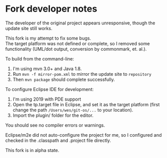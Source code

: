 # Fork developer notes

The developer of the original project appears unresponsive, 
though the update site still works.

This fork is my attempt to fix some bugs.  
The target platform was not defined or complete, so I removed some functionality
(UML/dot output, conversion by commonmark, et. al.).

To build from the command-line:

1. I'm using mvn 3.0+ and Java 1.8.
2. Run `mvn -f mirror-pom.xml` to mirror the update site to `repository`
3. Then `mvn package` should complete successfully.

To configure Eclipse IDE for development:
1. I'm using 2019 with PDE support
2. Open the tp.target file in Eclipse, and set it as the target platform (first change the path `/Users/wes/git-os/...` to your location).
3. Import the plugin/ folder for the editor.

You should see no compiler errors or warnings.

Eclipse/m2e did not auto-configure the project for me, so I configured
and checked in the .classpath and .project file directly. 

This fork is in alpha state.

